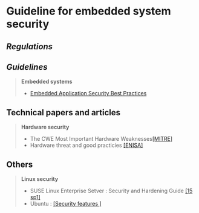 # Guideline for embedded system security
## ***Regulations***


## ***Guidelines***
> **Embedded systems**
> - [Embedded Application Security Best Practices](https://scriptingxss.gitbook.io/embedded-appsec-best-practices/)


## Technical papers and articles
> **Hardware security**
> - The CWE Most Important Hardware Weaknesses[[MITRE]](https://cwe.mitre.org/scoring/lists/2021_CWE_MIHW.html)
> - Hardware threat and good practicies [[ENISA]](https://www.enisa.europa.eu/publications/hardware-threat-landscape/@@download/fullReport "Hardware Threat Landscape and Good Practice Guide")

## Others
> **Linux security**
> - SUSE Linux Enterprise Setver : Security and Hardening Guide [[15 sp1]](https://documentation.suse.com/sles/15-SP1/pdf/book-security_color_en.pdf)
> - Ubuntu : [[Security features ]](https://wiki.ubuntu.com/Security/Features?_ga=2.247209476.1673588214.1676941912-1818781704.1676941912)

